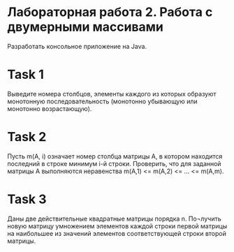 # Лабораторная работа 2.  Работа с двумерными массивами

Разработать консольное приложение на Java.

# Task 1

Выведите  номера столбцов, элементы каждого из которых образуют монотонную последовательность (монотонно убывающую или монотонно возрастающую).

# Task 2

Пусть m(А, i) означает номер столбца матрицы A, в котором находится последний в строке минимум i-й строки. Проверить,  что для заданной матрицы А выполняются неравенства m(A,1) <= m(A,2) <= ... <= m(A,m).

# Task 3

Даны две действительные квадратные матрицы порядка n. По¬лучить новую  матрицу умножением  элементов каждой строки первой матрицы на наибольшее из значений элементов соответствующей строки  второй матрицы.